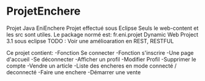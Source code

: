 # ProjetEnchere
Projet Java EniEnchere
Projet effectué sous Eclipse
Seuls le web-content et les src sont utiles.
Le package normé est: fr.eni.projet
Dynamic Web Project 3.1 sous eclipse
TODO : Voir une amélioaration en REST, RESTFUL

Ce projet contient:
-Fonction Se connecter
-Fonction s'inscrire
-Une page d'accueil
-Se déconnecter
-Afficher un profil
-Modifier Profil
-Supprimer le compte
-Vendre un article
-Liste des encheres en mode connecté / deconnecté
-Faire une enchere
-Démarrer une vente
